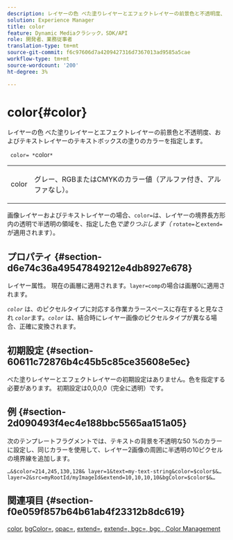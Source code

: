 ```yaml
---
description: レイヤーの色 べた塗りレイヤーとエフェクトレイヤーの前景色と不透明度、およびテキストレイヤーのテキストボックスの塗りのカラーを指定します。
solution: Experience Manager
title: color
feature: Dynamic Mediaクラシック，SDK/API
role: 開発者、業務従事者
translation-type: tm+mt
source-git-commit: f6c97606d7a4209427316d7367013ad9585a5cae
workflow-type: tm+mt
source-wordcount: '200'
ht-degree: 3%

---
```



# color{#color}

レイヤーの色 べた塗りレイヤーとエフェクトレイヤーの前景色と不透明度、およびテキストレイヤーのテキストボックスの塗りのカラーを指定します。

` color= *`color`*`

<table id="simpletable_68645167998A42229CEF858909FD447E"> 
 <tr class="strow"> 
  <td class="stentry"> <p> <span class="codeph"> <span class="varname"> color  </span> </span> </p> </td> 
  <td class="stentry"> <p>グレー、RGBまたはCMYKのカラー値（アルファ付き、アルファなし）。 </p> </td> 
 </tr> 
</table>

画像レイヤーおよびテキストレイヤーの場合、`color=`は、レイヤーの境界長方形内の透明で半透明の領域を、指定した色*で塗りつぶします（* `rotate=`と`extend=`が適用されます）。

## プロパティ {#section-d6e74c36a49547849212e4db8927e678}

レイヤー属性。 現在の画層に適用されます。`layer=comp`の場合は画層0に適用されます。

*`color`* は、のピクセルタイプに対応する作業カラースペースに存在すると見なされ *`color`*&#x200B;ます。*`color`* は、結合時にレイヤー画像のピクセルタイプが異なる場合、正確に変換されます。

## 初期設定 {#section-60611c72876b4c45b5c85ce35608e5ec}

べた塗りレイヤーとエフェクトレイヤーの初期設定はありません。色を指定する必要があります。 初期設定は0,0,0,0（完全に透明）です。

## 例 {#section-2d090493f4ec4e188bbc5565aa151a05}

次のテンプレートフラグメントでは、テキストの背景を不透明な50 %のカラーに設定し、同じカラーを使用して、レイヤー2画像の周囲に半透明の10ピクセルの境界線を追加します。

`…&$color=214,245,130,128& layer=1&text=my-text-string&color=$color$&… layer=2&src=myRootId/myImageId&extend=10,10,10,10&bgColor=$color$&…`

## 関連項目 {#section-f0e059f857b64b61ab4f23312b8dc619}

[color](../../../../../is-api/http-ref/image-serving-api-ref/c-http-protocol-reference/c-data-types/r-is-http-color.md#reference-0fdb264a3aed4bd78451bb55311f6e93),  [bgColor=](../../../../../is-api/http-ref/image-serving-api-ref/c-http-protocol-reference/c-command-reference/r-bgcolor.md#reference-441371ba4ef54fe781887c5ae448f6ab),  [opac=](../../../../../is-api/http-ref/image-serving-api-ref/c-http-protocol-reference/c-command-reference/r-opac.md#reference-d2269b51aca34599a08d0a46ee5c27e5),  [extend=](../../../../../is-api/http-ref/image-serving-api-ref/c-http-protocol-reference/c-command-reference/r-extend.md#reference-7e9156beb285459d830e2d56782a74ac),  [extend=, bgc=, bgc ](../../../../../is-api/http-ref/image-serving-api-ref/c-http-protocol-reference/c-command-reference/r-bgc.md#reference-53376175f617446fbe5c69120f834b88)  [, Color Management](../../../../../is-api/http-ref/image-serving-api-ref/c-http-protocol-reference/c-syntax-and-features/r-color-management.md#reference-c7e4a72d589145189f7e4bcb6b4544d7)

